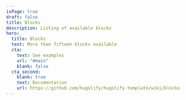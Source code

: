 ```yaml
---
isPage: true
draft: false
title: Blocks
description: Listing of available blocks
hero:
  title: Blocks
  text: More than fifteen blocks available
  cta:
    text: See examples
    url: "#main"
    blank: false
  cta_second:
    blank: true
    text: Documentation
    url: https://github.com/hugolify/hugolify-template/wiki/blocks
---
```

